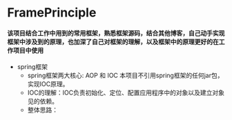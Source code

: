 # FramePrinciple 
#### 该项目结合工作中用到的常用框架，熟悉框架源码，结合其他博客，自己动手实现框架中涉及到的原理，也加深了自己对框架的理解，以及框架中的原理更好的在工作项目中使用


+ spring框架
    + spring框架两大核心: AOP 和 IOC 本项目不引用spring框架的任何jar包，实现IOC原理。
    + IOC的理解：IOC负责初始化、定位、配置应用程序中的对象以及建立对象见的依赖。
    + 整体思路：
        